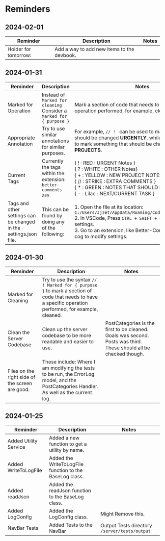 <!-- TEMPLATE for TABLE:

## 2024-02-01
| Reminder | Description | Notes |
| -------- | ----------- | ----- |
| Holder for tomorrow: | Add a way to add new items to the devbook. |   |

 -->

# Reminders

## 2024-02-01

| Reminder | Description | Notes |
| -------- | ----------- | ----- |
| Holder for tomorrow: | Add a way to add new items to the devbook. |   |

## 2024-01-31

| Reminder                                                          | Description                                                          | Notes                                                                                                                                                                                                                                                   |
| ----------------------------------------------------------------- | -------------------------------------------------------------------- | ------------------------------------------------------------------------------------------------------------------------------------------------------------------------------------------------------------------------------------------------------- |
| Marked for Operation                                              | Instead of `Marked for cleaning` Consider a `Marked for { purpose }` | Mark a section of code that needs to have a specific operation performed, for example, cleaned.                                                                                                                                                         |
| Appropriate Annotation                                            | Try to use similar annotations for similar purposes.                 | For example, `// ! ` can be used to mark something that should be changed **URGENTLY**, while `// + ` can be used to mark something that should be changed **IN OTHER PROJECTS**.                                                                       |
| Current Tags                                                      | Currently the tags within the extension: `better-comments` are:      | { ! : RED : URGENT Notes } <br/> { ? : WHITE : OTHER Notes} <br/> { + : YELLOW : NEW PROJECT NOTES } <br/> { // : STRIKE : EXTRA COMMENTS } <br/> { \* : GREEN : NOTES THAT SHOULD BE GOOD AS ARE } <br/> { - : Lilac : NEXT/CURRENT TASK }             |
| Tags and other settings can be changed in the settings.json file. | This can be found by doing any of the following:                     | 1. Open the file at its location: `C:/Users/Jjzet/AppData/Roaming/Code/User/settings.json` <br> 2. In VSCode, Press `CTRL + SHIFT + P` And search for settings. <br> 3. Go to an extension, like Better-Comments, and click the cog to modify settings. |

## 2024-01-30

| Reminder                                        | Description                                                                                                                                            | Notes                                                                                                             |
| ----------------------------------------------- | ------------------------------------------------------------------------------------------------------------------------------------------------------ | ----------------------------------------------------------------------------------------------------------------- |
| Marked for Cleaning                             | Try to use the syntax `// ! Marked for { purpose }` to mark a section of code that needs to have a specific operation performed, for example, cleaned. |
| Clean the Server Codebase                       | Clean up the server codebase to be more readable and easier to use.                                                                                    | PostCategories is the first to be cleaned. Goals was second. Posts was third. These should all be checked though. |
| Files on the right side of the screen are good. | These include: Where I am modifying the tests to be run, the ErrorLog model, and the PostCategories Handler. As well as the current log.               |                                                                                                                   |

## 2024-01-25

| Reminder              | Description                                             | Notes                                         |
| --------------------- | ------------------------------------------------------- | --------------------------------------------- |
| Added Utility Service | Added a new function to get a utility by name.          |                                               |
| Added WriteToLogFile  | Added the WriteToLogFile function to the BaseLog class. |                                               |
| Added readJson        | Added the readJson function to the BaseLog class.       |                                               |
| Added LogConfig       | Added the LogConfig class.                              | Might Remove this.                            |
| NavBar Tests          | Added Tests to the NavBar                               | Output Tests directory `/server/tests/output` |
